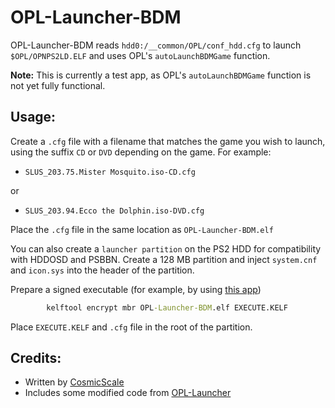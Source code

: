 # OPL-Launcher-BDM

OPL-Launcher-BDM reads `hdd0:/__common/OPL/conf_hdd.cfg` to launch `$OPL/OPNPS2LD.ELF` and uses OPL's `autoLaunchBDMGame` function.

**Note:**
This is currently a test app, as OPL's `autoLaunchBDMGame` function is not yet fully functional.

## Usage:
Create a `.cfg` file with a filename that matches the game you wish to launch, using the suffix `CD` or `DVD` depending on the game. For example:

- `SLUS_203.75.Mister Mosquito.iso-CD.cfg`

or

- `SLUS_203.94.Ecco the Dolphin.iso-DVD.cfg`

Place the `.cfg` file in the same location as `OPL-Launcher-BDM.elf`

You can also create a `launcher partition` on the PS2 HDD for compatibility with HDDOSD and PSBBN. Create a 128 MB partition and inject `system.cnf` and `icon.sys` into the header of the partition.

Prepare a signed executable (for example, by using [this app](https://www.psx-place.com/resources/kelftool-fmcb-compatible-fork.1104/))

```cmd
        kelftool encrypt mbr OPL-Launcher-BDM.elf EXECUTE.KELF
```

Place `EXECUTE.KELF` and `.cfg` file in the root of the partition.

## Credits:
- Written by [CosmicScale](https://github.com/CosmicScale)
- Includes some modified code from [OPL-Launcher](https://github.com/ps2homebrew/OPL-Launcher)